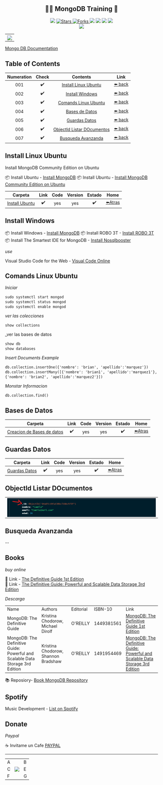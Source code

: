 <h2 align="center"> 👩‍💻 MongoDB Training 💪 </h2>

<p align="center">
  </a>
    <img src="https://img.shields.io/github/languages/top/BrianMarquez3/MongoDB-Training?color=red">
  </a>

  <a href="https://github.com/BrianMarquez3/MongoDB-Training/stargazers">
    <img src="https://img.shields.io/github/stars/BrianMarquez3/MongoDB-Training.svg?style=flat" alt="Stars">
  </a>

  <a href="https://github.com/BrianMarquez3/MongoDB-Training$/network">
    <img src="https://img.shields.io/github/forks/BrianMarquez3/MongoDB-Training.svg?style=flat" alt="Forks">
  </a>

  </a>
    <img src="https://img.shields.io/github/v/tag/BrianMarquez3/MongoDB-Training?color=blue&label=Version&logo=PostgreSQL">
  </a>

  </a>
    <img src="https://img.shields.io/github/languages/code-size/BrianMarquez3/MongoDB-Training">
  </a>

  </a>
    <img src="https://img.shields.io/github/downloads/BrianMarquez3/MongoDB-Training/total?color=blue">
  </a>

  </a>
   <a href="https://github.com/BrianMarquez3/MongoDB-Training/network">
    <img src="https://img.shields.io/badge/Plataform-Linux-darkblue">
  </a><br>

  <img src="https://img.shields.io/github/last-commit/BrianMarquez3/MongoDB-Training?color=darkblue&style=for-the-badge">
</p>

<table align="center">
  <tr>
    <td align="center" style="padding=0;width=50%;">
      <img align="center" style="padding=0;" src="./images/mongodb.png" />
    </td>
  </tr>
</table>

[Mongo DB Documentation](https://www.mongodb.com/cloud/atlas/lp/try4?utm_content=controlhterms&utm_source=google&utm_campaign=search_gs_pl_evergreen_atlas_core_prosp-brand_gic-null_amers-pe_ps-all_desktop_eng_lead&utm_term=mongodb&utm_medium=cpc_paid_search&utm_ad=e&utm_ad_campaign_id=12212624332&adgroup=115749719263&gclid=CjwKCAiA5Y6eBhAbEiwA_2ZWIcymNEvh9avFVdf8LQvjM4ZGdIyhyvFaYxPqMaWyZiPa_Yzgck78rhoCJD4QAvD_BwE)

## Table of Contents

| Numeration   | Check   |    Contents      |      Link      |
|:-----------:|:---------:|:---------------:|:--------------:|
|  001         | ✔️     | [Install Linux Ubuntu](#Install-Linux-Ubuntu)  | [⬅️ back](https://github.com/BrianMarquez3)| 
|  002         | ✔️     | [Install Windows](#Install-Windows)  |  [⬅️ back](https://github.com/BrianMarquez3)| 
|  003         | ✔️     | [Comands Linux Ubuntu](#Comands-Linux-Ubuntu)  |  [⬅️ back](https://github.com/BrianMarquez3)| 
|  004         | ✔️     | [Bases de Datos](#Bases-de-Datos)  |  [⬅️ back](https://github.com/BrianMarquez3)| 
|  005         | ✔️     | [Guardas Datos](#Guardas-Datos)  |  [⬅️ back](https://github.com/BrianMarquez3)| 
|  006         | ✔️     | [ObjectId Listar DOcumentos](#Object-ListaDocumentos)  |  [⬅️ back](https://github.com/BrianMarquez3)| 
|  007         | ✔️     | [Busqueda Avanzanda](#Busqueda-Avanzanda)  |  [⬅️ back](https://github.com/BrianMarquez3)| 

## Install Linux Ubuntu

<p>Install MongoDB Community Edition on Ubuntu</p>

📦 Install Ubuntu - [Install MongoDB](https://github.com/BrianMarquez3/MongoDB-Training/tree/main/install)
📦 Install Ubuntu - [Install MongoDB Community Edition on Ubuntu](https://www.mongodb.com/docs/manual/tutorial/install-mongodb-on-ubuntu/)

| Carpeta | Link    |  Code   | Version | Estado      | Home  |
|---------|:-------:|:-------:|:-------:|:-----------:|:-----:|
| [Install Ubuntu](https://github.com/BrianMarquez3/MongoDB-Training/tree/main/install) |✔️| yes | yes | ✔️ | [⬅️Atras](#Table-of-Contents) |

## Install Windows

📦 Install Windows - [Install MongoDB](https://www.mongodb.com/try/download/community)
📦 Install ROBO 3T - [Install ROBO 3T](https://robomongo.org/)
📦 Install The Smartest IDE for MongoDB - [Install Nosqlbooster](https://nosqlbooster.com/)

_use_

Visual Studio Code for the Web - [Visual Code Online](https://vscode.dev/)


## Comands Linux Ubuntu

_Iniciar_

```
sudo systemctl start mongod
sudo systemctl status mongod
sudo systemctl enable mongod
```

_ver las colecciones_

```
show collections
```

_ver las bases de datos

```
show db
show databases
```

_Insert Documents Example_

```
db.collection.insertOne({'nombre': 'brian', 'apellido':'marquez'})
db.collection.insertMany([{'nombre': 'brian1', 'apellido':'marquez1'}, {'nombre': 'brian2', 'apellido':'marquez2'}])
```

_Monstar Informacion_

```
db.collection.find()
```

## Bases de Datos

| Carpeta | Link    |  Code   | Version | Estado      | Home  |
|---------|:-------:|:-------:|:-------:|:-----------:|:-----:|
| [Creacion de Bases de datos](https://github.com/BrianMarquez3/MongoDB-Training/tree/main/BaseDatos) |✔️| yes | yes | ✔️ | [⬅️Atras](#Table-of-Contents) |

## Guardas Datos

| Carpeta | Link    |  Code   | Version | Estado      | Home  |
|---------|:-------:|:-------:|:-------:|:-----------:|:-----:|
| [Guardas Datos](https://github.com/BrianMarquez3/MongoDB-Training/tree/main/GuardasDatos) |✔️| yes | yes | ✔️ | [⬅️Atras](#Table-of-Contents) |

## ObjectId Listar DOcumentos

<table align="center">
  <tr>
    <td align="center" style="padding=0;width=50%;">
      <img align="center" style="padding=0;" src="./images/id.png" />
    </td>
  </tr>
</table>


## Busqueda Avanzanda






--

## Books

_buy online_

🛒 Link - [The Definitive Guide 1st Edition](https://www.amazon.com/MongoDB-Definitive-Guide-Kristina-Chodorow/dp/1449381561)<br>
🛒 Link - [ The Definitive Guide: Powerful and Scalable Data Storage 3rd Edition](https://www.amazon.com/MongoDB-Definitive-Powerful-Scalable-Storage-dp-1491954469/dp/1491954469/ref=dp_ob_image_bk)

_Descarga_

<table>
  <tr>
      <td>Name</td>
      <td>Authors</td>
      <td>Editorial</td>
      <td>ISBN-10</td>
      <td>Link</td>
  </tr>

  <tr>
      <td>MongoDB: The Definitive Guide</td>
      <td>Kristina Chodorow,  Michael Dirolf</td>
      <td>O'REILLY</td>
      <td> 1449381561</td>
      <td><a href="https://ucsmedu-my.sharepoint.com/:b:/g/personal/47092136_ucsm_edu_pe/EYs4kdEEtlZDiFKsri12s50BXEWX5d_dk_-ygp9yI4Gsvg?e=b1HMeT">MongoDB: The Definitive Guide 1st Edition</a></td>
  </tr>

  <tr>
      <td>MongoDB: The Definitive Guide: Powerful and Scalable Data Storage 3rd Edition</td>
      <td>Kristina Chodorow,  Shannon Bradshaw</td>
      <td>O'REILLY</td>
      <td> 1491954469</td>
      <td><a href="https://ucsmedu-my.sharepoint.com/:b:/g/personal/47092136_ucsm_edu_pe/Eeyx3v5z6kRAnq-abxZprooBDnzEB9HxL_Lw0MQ4D_Oq0g?e=QwzE42">MongoDB: The Definitive Guide: Powerful and Scalable Data Storage 3rd Edition</a></td>
  </tr>
</table>

📚 Reposiory- [Book MongoDB Repository](https://github.com/BrianMarquez3/MongoDB-Training/tree/main/books)


## Spotify 

Music Development - [List on Spotify](https://open.spotify.com/playlist/11AwbhmXyh2jKlsHmaxcP9)


## Donate

_Paypal_

☕ Invitame un Cafe  [PAYPAL](https://www.paypal.com/donate?hosted_button_id=98U3T62494H9Y)


---

 <table align="center">
    <tr>
      <td colspan="3">A</td>
        <td>B</td>
      </tr>
      <tr>
        <td>C</td>
      <td colspan="2"><img align="center" style="padding=0;" src="./images/1 (8).gif" /></td>
        <td>E</td>
      </tr>
      <tr>
      <td colspan="3">F</td>
        <td>G</td>
    </tr>
</table>

